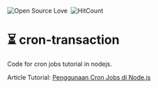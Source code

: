 ![Open Source Love](https://badges.frapsoft.com/os/v1/open-source.svg?v=102)&nbsp;
![HitCount](http://hits.dwyl.com/muhammadzhuhry/belajar-golang-dasar.svg)&nbsp;

# :hourglass_flowing_sand: cron-transaction

Code for cron jobs tutorial in nodejs.

Article Tutorial: [Penggunaan Cron Jobs di Node.js](https://medium.com/javascript-indonesia-community/penggunaan-cron-jobs-di-node-js-c986bbaaf7f2)
